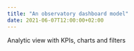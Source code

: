 ```yaml
---
title: "An observatory dashboard model"
date: 2021-06-07T12:00:00+02:00
---
```


Analytic view with KPIs, charts and filters
